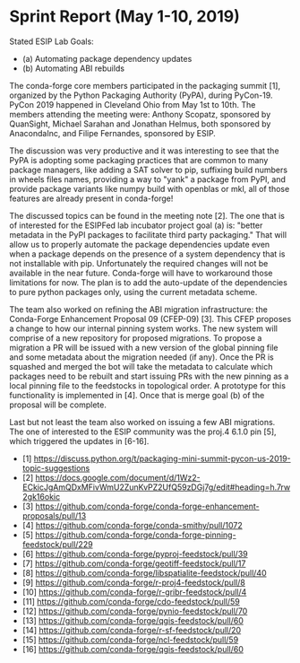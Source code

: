 # Sprint Report (May 1-10, 2019)

Stated ESIP Lab Goals:

- (a) Automating package dependency updates
- (b) Automating ABI rebuilds

The conda-forge core members participated in the packaging summit [1],
organized by the Python Packaging Authority (PyPA),
during PyCon-19. PyCon 2019 happened in Cleveland Ohio from May 1st to 10th.
The members attending the meeting were: Anthony Scopatz, sponsored by QuanSight,
Michael Sarahan and Jonathan Helmus, both sponsored by AnacondaInc,
and Filipe Fernandes, sponsored by ESIP.

The discussion was very productive and it was interesting to see that the PyPA is adopting some packaging practices that are common to many package managers,
like adding a SAT solver to pip,
suffixing build numbers in wheels files names,
providing a way to "yank" a package from PyPI,
and provide package variants like numpy build with openblas or mkl,
all of those features are already present in conda-forge!

The discussed topics can be found in the meeting note [2].
The one that is of interested for the ESIPFed lab incubator project goal (a) is: "better metadata in the PyPI packages to facilitate third party packaging."
That will allow us to properly automate the package dependencies update even when a package depends on the presence of a system dependency that is not installable with pip.
Unfortunately the required changes will not be available in the near future.
Conda-forge will have to workaround those limitations for now.
The plan is to add the auto-update of the dependencies to pure python packages only, using the current metadata scheme.

The team also worked on refining the ABI migration infrastructure: the Conda-Forge Enhancement Proposal 09 (CFEP-09) [3].
This CFEP proposes a change to how our internal pinning system works.
The new system will comprise of a new repository for proposed migrations.
To propose a migration a PR will be issued with a new version of the global pinning file and some metadata about the migration needed (if any).
Once the PR is squashed and merged the bot will take the metadata to calculate which packages need to be rebuilt and start issuing PRs with the new pinning as a local pinning file to the feedstocks in topological order.
A prototype for this functionality is implemented in [4].
Once that is merge goal (b) of the proposal will be complete.

Last but not least the team also worked on issuing a few ABI migrations.
The one of interested to the ESIP community was the proj.4 6.1.0 pin [5],
which triggered the updates in [6-16].


- [1] https://discuss.python.org/t/packaging-mini-summit-pycon-us-2019-topic-suggestions
- [2] https://docs.google.com/document/d/1Wz2-ECkicJgAmQDxMFivWmU2ZunKvPZ2UfQ59zDGj7g/edit#heading=h.7rw2gk16okic
- [3] https://github.com/conda-forge/conda-forge-enhancement-proposals/pull/13 
- [4] https://github.com/conda-forge/conda-smithy/pull/1072
- [5] https://github.com/conda-forge/conda-forge-pinning-feedstock/pull/229
- [6] https://github.com/conda-forge/pyproj-feedstock/pull/39
- [7] https://github.com/conda-forge/geotiff-feedstock/pull/17
- [8] https://github.com/conda-forge/libspatialite-feedstock/pull/40
- [9] https://github.com/conda-forge/r-proj4-feedstock/pull/8
- [10] https://github.com/conda-forge/r-gribr-feedstock/pull/4
- [11] https://github.com/conda-forge/cdo-feedstock/pull/59
- [12] https://github.com/conda-forge/pynio-feedstock/pull/70
- [13] https://github.com/conda-forge/qgis-feedstock/pull/60
- [14] https://github.com/conda-forge/r-sf-feedstock/pull/20
- [15] https://github.com/conda-forge/ncl-feedstock/pull/59
- [16] https://github.com/conda-forge/qgis-feedstock/pull/60
